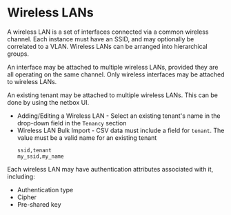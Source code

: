 # Wireless LANs

A wireless LAN is a set of interfaces connected via a common wireless channel. Each instance must have an SSID, and may optionally be correlated to a VLAN. Wireless LANs can be arranged into hierarchical groups.

An interface may be attached to multiple wireless LANs, provided they are all operating on the same channel. Only wireless interfaces may be attached to wireless LANs.

An existing tenant may be attached to multiple wireless LANs. This can be done by using the netbox UI.
- Adding/Editing a Wireless LAN - Select an existing tenant's name in the drop-down field in the `Tenancy` section
- Wireless LAN Bulk Import - CSV data must include a field for `tenant`. The value must be a valid name for an existing tenant
    ```
    ssid,tenant
    my_ssid,my_name
    ```

Each wireless LAN may have authentication attributes associated with it, including:

* Authentication type
* Cipher
* Pre-shared key
